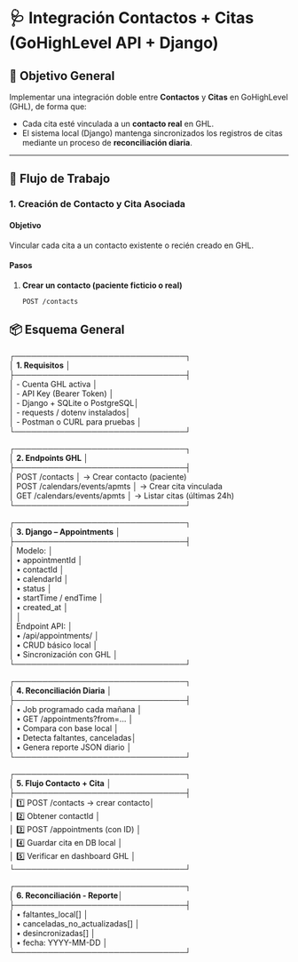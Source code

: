 # 🩺 Integración Contactos + Citas (GoHighLevel API + Django)

## 📌 Objetivo General
Implementar una integración doble entre **Contactos** y **Citas** en GoHighLevel (GHL), de forma que:
- Cada cita esté vinculada a un **contacto real** en GHL.
- El sistema local (Django) mantenga sincronizados los registros de citas mediante un proceso de **reconciliación diaria**.

---

## 🚀 Flujo de Trabajo

### 1. Creación de Contacto y Cita Asociada

#### Objetivo
Vincular cada cita a un contacto existente o recién creado en GHL.

#### Pasos
1. **Crear un contacto (paciente ficticio o real)**
   ```http
   POST /contacts

## 📦 Esquema General

┌───────────────────────────────┐  
│ **1. Requisitos**             │  
├───────────────────────────────┤  
│ - Cuenta GHL activa           │  
│ - API Key (Bearer Token)      │  
│ - Django + SQLite o PostgreSQL│  
│ - requests / dotenv instalados│  
│ - Postman o CURL para pruebas │  
└───────────────────────────────┘  

┌───────────────────────────────┐  
│ **2. Endpoints GHL**          │  
├───────────────────────────────┤  
│ POST /contacts                │ → Crear contacto (paciente)  
│ POST /calendars/events/apmts  │ → Crear cita vinculada  
│ GET  /calendars/events/apmts  │ → Listar citas (últimas 24h)  
└───────────────────────────────┘  

┌───────────────────────────────┐  
│ **3. Django – Appointments**  │  
├───────────────────────────────┤  
│ Modelo:                       │  
│ • appointmentId               │  
│ • contactId                   │  
│ • calendarId                  │  
│ • status                      │  
│ • startTime / endTime         │  
│ • created_at                  │  
│                               │  
│ Endpoint API:                 │  
│ • /api/appointments/          │  
│ • CRUD básico local           │  
│ • Sincronización con GHL      │  
└───────────────────────────────┘  

┌───────────────────────────────┐  
│ **4. Reconciliación Diaria**  │  
├───────────────────────────────┤  
│ • Job programado cada mañana  │  
│ • GET /appointments?from=...  │  
│ • Compara con base local      │  
│ • Detecta faltantes, canceladas│  
│ • Genera reporte JSON diario  │  
└───────────────────────────────┘  

┌───────────────────────────────┐  
│ **5. Flujo Contacto + Cita**  │  
├───────────────────────────────┤  
│ 1️⃣ POST /contacts → crear contacto│  
│ 2️⃣ Obtener contactId              │  
│ 3️⃣ POST /appointments (con ID)    │  
│ 4️⃣ Guardar cita en DB local       │  
│ 5️⃣ Verificar en dashboard GHL     │  
└───────────────────────────────┘  

┌───────────────────────────────┐  
│ **6. Reconciliación - Reporte**│  
├───────────────────────────────┤  
│ • faltantes_local[]            │  
│ • canceladas_no_actualizadas[] │  
│ • desincronizadas[]            │  
│ • fecha: YYYY-MM-DD            │  
└───────────────────────────────┘  
